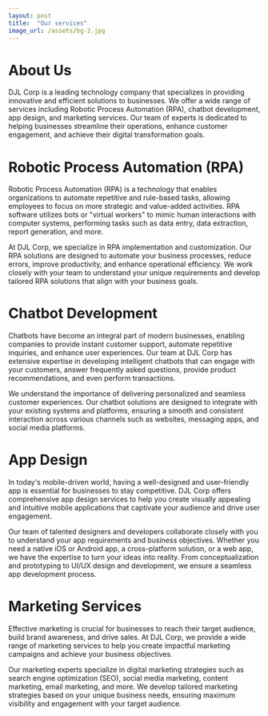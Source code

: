 ```yaml
---
layout: post
title:  "Our services"
image_url: /assets/bg-2.jpg
---
```

# About Us
DJL Corp is a leading technology company that specializes in providing innovative and efficient solutions to businesses. We offer a wide range of services including Robotic Process Automation (RPA), chatbot development, app design, and marketing services. Our team of experts is dedicated to helping businesses streamline their operations, enhance customer engagement, and achieve their digital transformation goals.

# Robotic Process Automation (RPA)
Robotic Process Automation (RPA) is a technology that enables organizations to automate repetitive and rule-based tasks, allowing employees to focus on more strategic and value-added activities. RPA software utilizes bots or "virtual workers" to mimic human interactions with computer systems, performing tasks such as data entry, data extraction, report generation, and more.

At DJL Corp, we specialize in RPA implementation and customization. Our RPA solutions are designed to automate your business processes, reduce errors, improve productivity, and enhance operational efficiency. We work closely with your team to understand your unique requirements and develop tailored RPA solutions that align with your business goals.

# Chatbot Development
Chatbots have become an integral part of modern businesses, enabling companies to provide instant customer support, automate repetitive inquiries, and enhance user experiences. Our team at DJL Corp has extensive expertise in developing intelligent chatbots that can engage with your customers, answer frequently asked questions, provide product recommendations, and even perform transactions.

We understand the importance of delivering personalized and seamless customer experiences. Our chatbot solutions are designed to integrate with your existing systems and platforms, ensuring a smooth and consistent interaction across various channels such as websites, messaging apps, and social media platforms.

# App Design
In today's mobile-driven world, having a well-designed and user-friendly app is essential for businesses to stay competitive. DJL Corp offers comprehensive app design services to help you create visually appealing and intuitive mobile applications that captivate your audience and drive user engagement.

Our team of talented designers and developers collaborate closely with you to understand your app requirements and business objectives. Whether you need a native iOS or Android app, a cross-platform solution, or a web app, we have the expertise to turn your ideas into reality. From conceptualization and prototyping to UI/UX design and development, we ensure a seamless app development process.

# Marketing Services
Effective marketing is crucial for businesses to reach their target audience, build brand awareness, and drive sales. At DJL Corp, we provide a wide range of marketing services to help you create impactful marketing campaigns and achieve your business objectives.

Our marketing experts specialize in digital marketing strategies such as search engine optimization (SEO), social media marketing, content marketing, email marketing, and more. We develop tailored marketing strategies based on your unique business needs, ensuring maximum visibility and engagement with your target audience.
